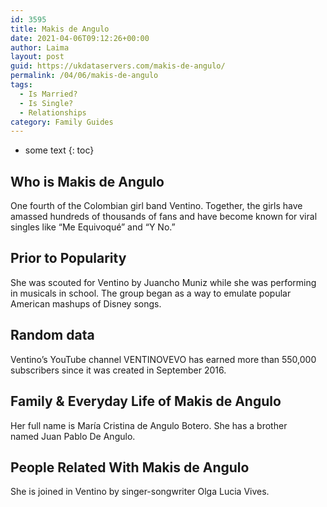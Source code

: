 ```yaml
---
id: 3595
title: Makis de Angulo
date: 2021-04-06T09:12:26+00:00
author: Laima
layout: post
guid: https://ukdataservers.com/makis-de-angulo/
permalink: /04/06/makis-de-angulo
tags:
  - Is Married?
  - Is Single?
  - Relationships
category: Family Guides
---
```


* some text
{: toc}


## Who is Makis de Angulo
                  
                  
                  
One fourth of the Colombian girl band Ventino. Together, the girls have amassed hundreds of thousands of fans and have become known for viral singles like &#8220;Me Equivoqué&#8221; and &#8220;Y No.&#8221; 
                  
              
            
              
            
                
                
                
## Prior to Popularity
                  
                  
                  
She was scouted for Ventino by Juancho Muniz while she was performing in musicals in school. The group began as a way to emulate popular American mashups of Disney songs. 
                  
              
            
              
            
                
                
                
## Random data
                  
                  
                  
Ventino&#8217;s YouTube channel VENTINOVEVO has earned more than 550,000 subscribers since it was created in September 2016. 
                  
              
            
              
            
                
                
                
## Family & Everyday Life of Makis de Angulo
                  
                  
                  
Her full name is María Cristina de Angulo Botero. She has a brother named Juan Pablo De Angulo. 
                  
              
            
              
            
                
                
                
## People Related With Makis de Angulo
                  
                  
                  
She is joined in Ventino by singer-songwriter Olga Lucia Vives. 
                  
              
            
              
            
                
              
            
              
              
            
            
              
            
          
          
          